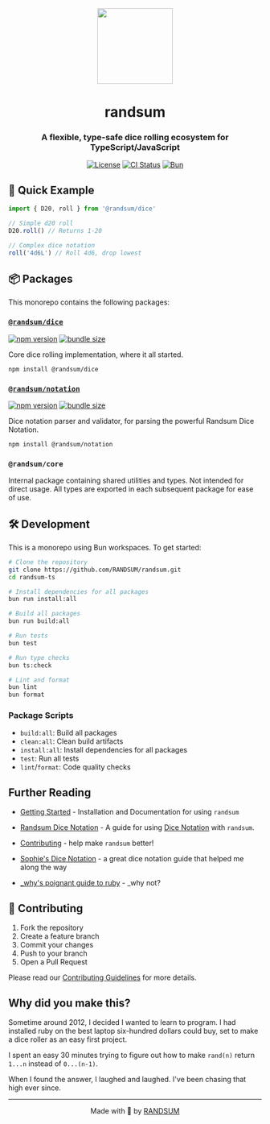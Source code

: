 <div align="center">
  <img width="150" height="150" src="https://raw.githubusercontent.com/RANDSUM/randsum-ts/main/icon.webp">
  <h1>randsum</h1>
  <h3>A flexible, type-safe dice rolling ecosystem for TypeScript/JavaScript</h3>

[![License](https://img.shields.io/npm/l/randsum)](https://github.com/RANDSUM/randsum-ts/blob/main/LICENSE)
[![CI Status](https://github.com/RANDSUM/randsum-ts/workflows/CI/badge.svg)](https://github.com/RANDSUM/randsum-ts/actions)
[![Bun](https://img.shields.io/badge/Bun-%23000000.svg?style=flat&logo=bun&logoColor=white)](https://bun.sh)

</div>

## 🚀 Quick Example

```typescript
import { D20, roll } from '@randsum/dice'

// Simple d20 roll
D20.roll() // Returns 1-20

// Complex dice notation
roll('4d6L') // Roll 4d6, drop lowest
```

## 📦 Packages

This monorepo contains the following packages:

### [`@randsum/dice`](https://www.npmjs.com/package/@randsum/dice)

[![npm version](https://img.shields.io/npm/v/@randsum/dice)](https://www.npmjs.com/package/@randsum/dice)
[![bundle size](https://img.shields.io/bundlephobia/minzip/@randsum/dice)](https://bundlephobia.com/package/@randsum/dice)

Core dice rolling implementation, where it all started.

```bash
npm install @randsum/dice
```

### [`@randsum/notation`](https://www.npmjs.com/package/@randsum/notation)

[![npm version](https://img.shields.io/npm/v/@randsum/notation)](https://www.npmjs.com/package/@randsum/notation)
[![bundle size](https://img.shields.io/bundlephobia/minzip/@randsum/notation)](https://bundlephobia.com/package/@randsum/notation)

Dice notation parser and validator, for parsing the powerful Randsum Dice Notation.

```bash
npm install @randsum/notation
```

### `@randsum/core`

Internal package containing shared utilities and types. Not intended for direct usage. All types are exported in each subsequent package for ease of use.

## 🛠️ Development

This is a monorepo using Bun workspaces. To get started:

```bash
# Clone the repository
git clone https://github.com/RANDSUM/randsum.git
cd randsum-ts

# Install dependencies for all packages
bun run install:all

# Build all packages
bun run build:all

# Run tests
bun test

# Run type checks
bun ts:check

# Lint and format
bun lint
bun format
```

### Package Scripts

- `build:all`: Build all packages
- `clean:all`: Clean build artifacts
- `install:all`: Install dependencies for all packages
- `test`: Run all tests
- `lint`/`format`: Code quality checks

## Further Reading

- [Getting Started](https://github.com/RANDSUM/randsum-ts/blob/main/GETTING_STARTED.md) - Installation and Documentation for using `randsum`

- [Randsum Dice Notation](https://github.com/RANDSUM/randsum-ts/blob/main/packages/notation/RANDSUM_DICE_NOTATION.md) - A guide for using [Dice Notation](https://en.wikipedia.org/wiki/Dice_notation) with `randsum`.

- [Contributing](https://github.com/RANDSUM/randsum-ts/blob/main/CONTRIBUTING.md) - help make `randsum` better!

- [Sophie's Dice Notation](https://sophiehoulden.com/dice/documentation/notation.html) - a great dice notation guide that helped me along the way

- [\_why's poignant guide to ruby](https://poignant.guide/) - \_why not?

## 🤝 Contributing

1. Fork the repository
2. Create a feature branch
3. Commit your changes
4. Push to your branch
5. Open a Pull Request

Please read our [Contributing Guidelines](CONTRIBUTING.md) for more details.

## Why did you make this?

Sometime around 2012, I decided I wanted to learn to program. I had installed ruby on the best laptop six-hundred dollars could buy, set to make a dice roller as an easy first project.

I spent an easy 30 minutes trying to figure out how to make `rand(n)` return `1...n` instead of `0...(n-1)`.

When I found the answer, I laughed and laughed. I've been chasing that high ever since.

---

<div align="center">
Made with 👹 by <a href="https://github.com/RANDSUM">RANDSUM</a>
</div>
